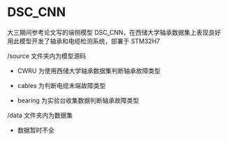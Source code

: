 # DSC_CNN
大三期间参考论文写的端侧模型 DSC_CNN，在西储大学轴承数据集上表现良好
用此模型开发了轴承和电缆检测系统，部署于 STM32H7



/source 文件夹内为模型源码

- CWRU 为使用西储大学轴承数据集判断轴承故障类型

- cables 为判断电缆末端故障类型

- bearing 为实验台收集数据判断轴承故障类型



/data 文件夹内为数据集

- 数据暂时不全



